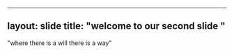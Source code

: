 ----
layout: slide
title: "welcome to our second slide "
----
"where there is a will there is a way"
